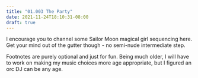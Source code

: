```yaml
---
title: "01.003 The Party"
date: 2021-11-24T18:10:31-08:00
draft: true
---
```

I encourage you to channel some Sailor Moon magical girl sequencing here. Get your mind out of the gutter though - no semi-nude intermediate step.

Footnotes are purely optional and just for fun. Being much older, I will have to work on making my music choices more age appropriate, but I figured an orc DJ can be any age.